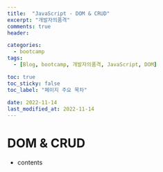 ```yaml
---
title:  "JavaScript - DOM & CRUD"
excerpt: "개발자의품격"
comments: true
header:

categories:
  - bootcamp
tags:
  - [Blog, bootcamp, 개발자의품격, JavaScript, DOM]

toc: true
toc_sticky: false
toc_label: "페이지 주요 목차" 
 
date: 2022-11-14
last_modified_at: 2022-11-14
---
```


# DOM & CRUD

- contents